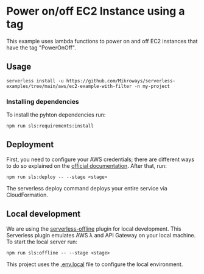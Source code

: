 # Power on/off EC2 Instance using a tag

This example uses lambda functions to power on and off EC2 instances that have the tag "PowerOnOff".

## Usage

```
serverless install -u https://github.com/Mikroways/serverless-examples/tree/main/aws/ec2-example-with-filter -n my-project
```

### Installing dependencies
To install the pyhton dependencies run:
```
npm run sls:requirements:install
```

## Deployment

First, you need to configure your AWS credentials; there are different ways to do so explained on the [official documentation](https://docs.aws.amazon.com/cli/latest/userguide/cli-chap-configure.html). After that, run:
```
npm run sls:deploy -- --stage <stage>
```
The serverless deploy command deploys your entire service via CloudFormation.

## Local development

We are using the [serverless-offline](https://github.com/dherault/serverless-offline) plugin for local development. This Serverless plugin emulates AWS λ and API Gateway on your local machine. To start the local server run:
```
npm run sls:offline -- --stage <stage>
```

This project uses the [.env.local](.env.local) file to configure the local environment.